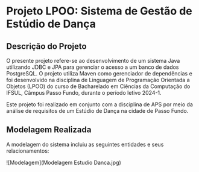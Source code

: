 # Projeto LPOO: Sistema de Gestão de Estúdio de Dança

## Descrição do Projeto
O presente projeto refere-se ao desenvolvimento de um sistema Java utilizando JDBC e JPA para gerenciar o acesso a um banco de dados PostgreSQL. O projeto utiliza Maven como gerenciador de dependências e foi desenvolvido na disciplina de Linguagem de Programação Orientada a Objetos (LPOO) do curso de Bacharelado em Ciências da Computação do IFSUL, Câmpus Passo Fundo, durante o período letivo 2024-1.

Este projeto foi realizado em conjunto com a disciplina de APS por meio da análise de requisitos de um Estúdio de Dança na cidade de Passo Fundo.

## Modelagem Realizada
A modelagem do sistema incluiu as seguintes entidades e seus relacionamentos:

![Modelagem](Modelagem Estudio Danca.jpg)
